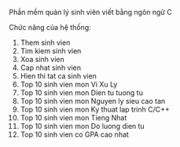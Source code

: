 Phần mềm quản lý sinh viên viết bằng ngôn ngữ C

Chức năng của hệ thống:
1. Them sinh vien
2. Tim kiem sinh vien
3. Xoa sinh vien
4. Cap nhat sinh vien
5. Hien thi tat ca sinh vien
6. Top 10 sinh vien mon Vi Xu Ly
7. Top 10 sinh vien mon Dien tu tuong tu
8. Top 10 sinh vien mon Nguyen ly sieu cao tan
9. Top 10 sinh vien mon Ky thuat lap trinh C/C++
10. Top 10 sinh vien mon Tieng Nhat
11. Top 10 sinh vien mon Do luong dien tu
12. Top 10 sinh vien co GPA cao nhat
